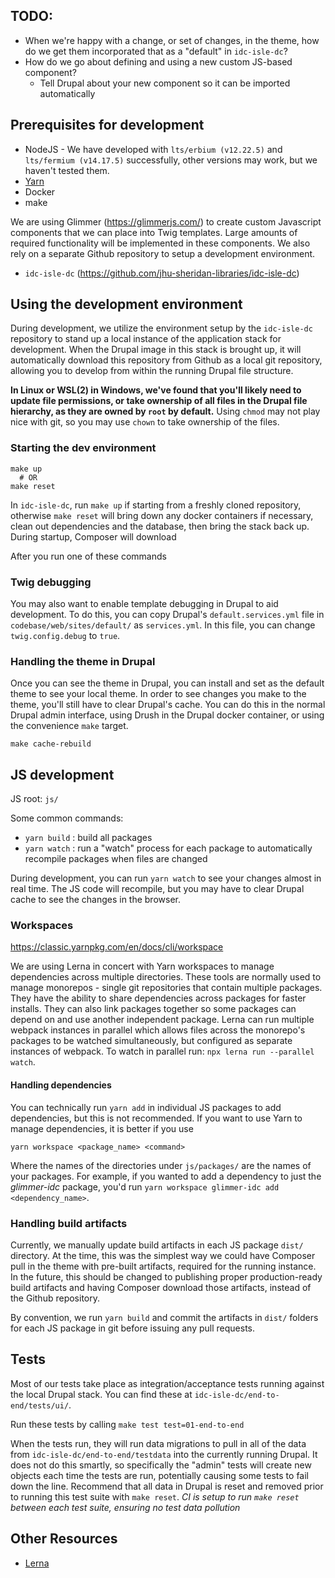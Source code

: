 ## TODO:

- When we're happy with a change, or set of changes, in the theme, how do we get them incorporated that as a "default" in `idc-isle-dc`?
- How do we go about defining and using a new custom JS-based component?
  - Tell Drupal about your new component so it can be imported automatically

## Prerequisites for development

- NodeJS - We have developed with `lts/erbium (v12.22.5)` and `lts/fermium (v14.17.5)` successfully, other versions may work, but we haven't tested them.
- [Yarn](https://classic.yarnpkg.com/en/)
- Docker
- make

We are using Glimmer (https://glimmerjs.com/) to create custom Javascript components that we can place into Twig templates. Large amounts of required functionality will be implemented in these components. We also rely on a separate Github repository to setup a development environment.

- `idc-isle-dc` (https://github.com/jhu-sheridan-libraries/idc-isle-dc)

## Using the development environment

During development, we utilize the environment setup by the `idc-isle-dc` repository to stand up a local instance of the application stack for development. When the Drupal image in this stack is brought up, it will automatically download this repository from Github as a local git repository, allowing you to develop from within the running Drupal file structure.

**In Linux or WSL(2) in Windows, we've found that you'll likely need to update file permissions, or take ownership of all files in the Drupal file hierarchy, as they are owned by `root` by default.** Using `chmod` may not play nice with git, so you may use `chown` to take ownership of the files.

### Starting the dev environment

```shell
make up
  # OR
make reset
```

In `idc-isle-dc`, run `make up` if starting from a freshly cloned repository, otherwise `make reset` will bring down any docker containers if necessary, clean out dependencies and the database, then bring the stack back up. During startup, Composer will download

After you run one of these commands

### Twig debugging

You may also want to enable template debugging in Drupal to aid development. To do this, you can copy Drupal's `default.services.yml` file in `codebase/web/sites/default/` as `services.yml`. In this file, you can change `twig.config.debug` to `true`.

### Handling the theme in Drupal

Once you can see the theme in Drupal, you can install and set as the default theme to see your local theme. In order to see changes you make to the theme, you'll still have to clear Drupal's cache. You can do this in the normal Drupal admin interface, using Drush in the Drupal docker container, or using the convenience `make` target.

```shell
make cache-rebuild
```

## JS development

JS root: `js/`

Some common commands:

- `yarn build` : build all packages
- `yarn watch` : run a "watch" process for each package to automatically recompile packages when files are changed

During development, you can run `yarn watch` to see your changes almost in real time. The JS code will recompile, but you may have to clear Drupal cache to see the changes in the browser.

### Workspaces

https://classic.yarnpkg.com/en/docs/cli/workspace

We are using Lerna in concert with Yarn workspaces to manage dependencies across multiple directories. These tools are normally used to manage monorepos - single git repositories that contain multiple packages. They have the ability to share dependencies across packages for faster installs. They can also link packages together so some packages can depend on and use another independent package. Lerna can run multiple webpack instances in parallel which allows files across the monorepo's packages to be watched simultaneously, but configured as separate instances of webpack. To watch in parallel run: `npx lerna run --parallel watch`.

#### Handling dependencies

You can technically run `yarn add` in individual JS packages to add dependencies, but this is not recommended. If you want to use Yarn to manage dependencies, it is better if you use

```shell
yarn workspace <package_name> <command>
```
Where the names of the directories under `js/packages/` are the names of your packages. For example, if you wanted to add a dependency to just the _glimmer-idc_ package, you'd run `yarn workspace glimmer-idc add <dependency_name>`.

### Handling build artifacts

Currently, we manually update build artifacts in each JS package `dist/` directory. At the time, this was the simplest way we could have Composer pull in the theme with pre-built artifacts, required for the running instance. In the future, this should be changed to publishing proper production-ready build artifacts and having Composer download those artifacts, instead of the Github repository.

By convention, we run `yarn build` and commit the artifacts in `dist/` folders for each JS package in git before issuing any pull requests.

## Tests

Most of our tests take place as integration/acceptance tests running against the local Drupal stack. You can find these at `idc-isle-dc/end-to-end/tests/ui/`.

Run these tests by calling `make test test=01-end-to-end`

When the tests run, they will run data migrations to pull in all of the data from `idc-isle-dc/end-to-end/testdata` into the currently running Drupal. It does not do this smartly, so specifically the "admin" tests will create new objects each time the tests are run, potentially causing some tests to fail down the line. Recommend that all data in Drupal is reset and removed prior to running this test suite with `make reset`. _CI is setup to run `make reset` between each test suite, ensuring no test data pollution_

## Other Resources

- [Lerna](https://github.com/lerna/lerna)
